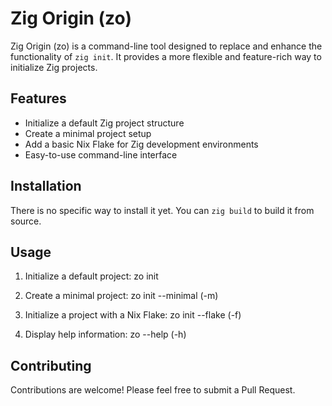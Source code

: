 # Zig Origin (zo)

Zig Origin (zo) is a command-line tool designed to replace and enhance the functionality of `zig init`. 
It provides a more flexible and feature-rich way to initialize Zig projects.

## Features

- Initialize a default Zig project structure
- Create a minimal project setup
- Add a basic Nix Flake for Zig development environments
- Easy-to-use command-line interface

## Installation

There is no specific way to install it yet. You can `zig build` to build it from
source.

## Usage

1. Initialize a default project:
zo init

2. Create a minimal project:
zo init --minimal (-m)

3. Initialize a project with a Nix Flake:
zo init --flake (-f)

4. Display help information:
zo --help (-h)

## Contributing

Contributions are welcome! Please feel free to submit a Pull Request.
